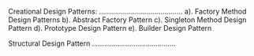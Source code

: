 Creational Design Patterns:
..........................................
a). Factory Method Design Patterns
b). Abstract Factory Pattern
c). Singleton Method Design Pattern
d). Prototype Design Pattern
e). Builder Design Pattern


Structural Design Pattern
..........................................

